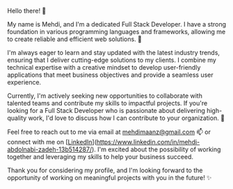 Hello there! 👋

My name is Mehdi, and I'm a dedicated Full Stack Developer. I have a strong foundation in various programming languages and frameworks, allowing me to create reliable and efficient web solutions. 💼

I'm always eager to learn and stay updated with the latest industry trends, ensuring that I deliver cutting-edge solutions to my clients. I combine my technical expertise with a creative mindset to develop user-friendly applications that meet business objectives and provide a seamless user experience.

Currently, I'm actively seeking new opportunities to collaborate with talented teams and contribute my skills to impactful projects. If you're looking for a Full Stack Developer who is passionate about delivering high-quality work, I'd love to discuss how I can contribute to your organization. 💪

Feel free to reach out to me via email at mehdimaanz@gmail.com 📫 or connect with me on [[LinkedIn](https://www.linkedin.com/in/your-linkedin-profile)](https://www.linkedin.com/in/mehdi-abdolnabi-zadeh-13b514287/). I'm excited about the possibility of working together and leveraging my skills to help your business succeed.

Thank you for considering my profile, and I'm looking forward to the opportunity of working on meaningful projects with you in the future! ✨
